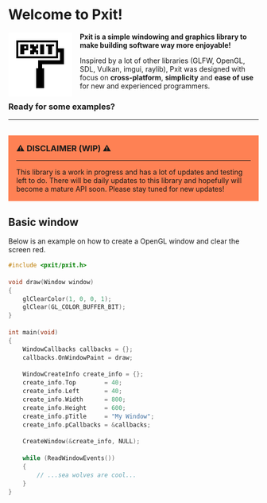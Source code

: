 # Welcome to Pxit!

<img align="left" style="width:128px; margin-right: 16px; image-rendering: pixelated" src="./logo.png" width="128px">

**Pxit is a simple windowing and graphics library to make building software way more enjoyable!**

Inspired by a lot of other libraries (GLFW, OpenGL, SDL, Vulkan, imgui, raylib), Pxit was designed with focus on **cross-platform**, **simplicity** and **ease of use** for new and experienced programmers.

### Ready for some examples?
---
<br/>

<div style="background-color: #ff4400aa; padding: 16px">
<h3 style="margin: 0px"><b> ⚠️ DISCLAIMER (WIP) ⚠️ </b></h3>
<hr/>
This library is a work in progress and has a lot of updates and testing left to do.
There will be daily updates to this library and hopefully will become a mature API
soon. Please stay tuned for new updates!
</div>

## Basic window
Below is an example on how to create a OpenGL window and clear the screen red.
```c++
#include <pxit/pxit.h>

void draw(Window window)
{
    glClearColor(1, 0, 0, 1);
    glClear(GL_COLOR_BUFFER_BIT);
}

int main(void)
{
    WindowCallbacks callbacks = {};
    callbacks.OnWindowPaint = draw;

    WindowCreateInfo create_info = {};
    create_info.Top        = 40;
    create_info.Left       = 40;
    create_info.Width      = 800;
    create_info.Height     = 600;
    create_info.pTitle     = "My Window";
    create_info.pCallbacks = &callbacks;

    CreateWindow(&create_info, NULL);

    while (ReadWindowEvents())
    {
        // ...sea wolves are cool...
    }
}
```
<br>
